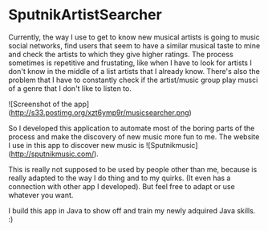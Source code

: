 # SputnikArtistSearcher

Currently, the way I use to get to know new musical artists is going to music social networks, find users that seem to have a similar musical taste to mine and check the artists to which they give higher ratings. The process sometimes is repetitive and frustating, like when I have to look for artists I don't know in the middle of a list artists that I already know. There's also the problem that I have to constantly check if the artist/music group play musci of a genre that I don't like to listen to.  

![Screenshot of the app] (http://s33.postimg.org/xzt6ymp9r/musicsearcher.png)

So I developed this application to automate most of the boring parts of the process and make the discovery of new music more fun to me. The website I use in this app to discover new music is ![Sputnikmusic] (http://sputnikmusic.com/).

This is really not supposed to be used by people other than me, because is really adapted to the way I do thing and to my quirks. (It even has a connection with other app I developed). But feel free to adapt or use whatever you want.

I build this app in Java to show off and train my newly adquired Java skills. :) 
